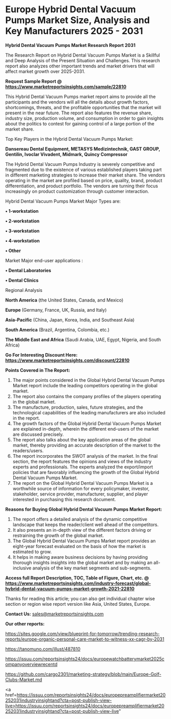 # Europe Hybrid Dental Vacuum Pumps Market Size, Analysis and Key Manufacturers 2025 - 2031

<strong>Hybrid Dental Vacuum Pumps Market Research Report 2031</strong>

The Research Report on Hybrid Dental Vacuum Pumps Market is a Skillful and Deep Analysis of the Present Situation and Challenges. This research report also analyzes other important trends and market drivers that will affect market growth over 2025-2031.

<strong>Request Sample Report @ <a href=https://www.marketreportsinsights.com/sample/22810>https://www.marketreportsinsights.com/sample/22810</a></strong>

This Hybrid Dental Vacuum Pumps market report aims to provide all the participants and the vendors will all the details about growth factors, shortcomings, threats, and the profitable opportunities that the market will present in the near future. The report also features the revenue share, industry size, production volume, and consumption in order to gain insights about the politics to contest for gaining control of a large portion of the market share.

Top Key Players in the Hybrid Dental Vacuum Pumps Market:

<strong>Dansereau Dental Equipment, METASYS Medizintechnik, GAST GROUP, Gentilin, Ivoclar Vivadent, Midmark, Quincy Compressor</strong>

The Hybrid Dental Vacuum Pumps Industry is severely competitive and fragmented due to the existence of various established players taking part in different marketing strategies to increase their market share. The vendors operating in the market are profiled based on price, quality, brand, product differentiation, and product portfolio. The vendors are turning their focus increasingly on product customization through customer interaction.

Hybrid Dental Vacuum Pumps Market Major Types are:

<strong>• 1-workstation

• 2-workstation

• 3-workstation

• 4-workstation

• Other</strong>

Market Major end-user applications :

<strong>• Dental Laboratories

• Dental Clinics</strong>

Regional Analysis

</u><strong><b>North America</b></strong> (the United States, Canada, and Mexico)

<strong><b>Europe </b></strong>(Germany, France, UK, Russia, and Italy)

<strong><b>Asia-Pacific</b></strong> (China, Japan, Korea, India, and Southeast Asia)

<strong><b>South America</b></strong> (Brazil, Argentina, Colombia, etc.)

<strong><b>The Middle East and Africa</b></strong> (Saudi Arabia, UAE, Egypt, Nigeria, and South Africa)

<strong>Go For Interesting Discount Here: <a href=https://www.marketreportsinsights.com/discount/22810>https://www.marketreportsinsights.com/discount/22810</a></strong>

<strong>Points Covered in The Report:</strong>
<ol>
  <li>The major points considered in the Global Hybrid Dental Vacuum Pumps Market report include the leading competitors operating in the global market.</li>
  <li>The report also contains the company profiles of the players operating in the global market.</li>
  <li>The manufacture, production, sales, future strategies, and the technological capabilities of the leading manufacturers are also included in the report.</li>
  <li>The growth factors of the Global Hybrid Dental Vacuum Pumps Market are explained in-depth, wherein the different end-users of the market are discussed precisely.</li>
  <li>The report also talks about the key application areas of the global market, thereby providing an accurate description of the market to the readers/users.</li>
  <li>The report incorporates the SWOT analysis of the market. In the final section, the report features the opinions and views of the industry experts and professionals. The experts analyzed the export/import policies that are favorably influencing the growth of the Global Hybrid Dental Vacuum Pumps Market.</li>
  <li>The report on the Global Hybrid Dental Vacuum Pumps Market is a worthwhile source of information for every policymaker, investor, stakeholder, service provider, manufacturer, supplier, and player interested in purchasing this research document.</li>
</ol>
<strong>Reasons for Buying Global Hybrid Dental Vacuum Pumps Market Report:</strong>

<ol>
  <li>The report offers a detailed analysis of the dynamic competitive landscape that keeps the reader/client well ahead of the competitors.</li>
  <li>It also presents an in-depth view of the different factors driving or restraining the growth of the global market.</li>
  <li>The Global Hybrid Dental Vacuum Pumps Market report provides an eight-year forecast evaluated on the basis of how the market is estimated to grow.</li>
  <li>It helps in making aware business decisions by having providing thorough insights insights into the global market and by making an all-inclusive analysis of the key market segments and sub-segments.</li>
</ol>
<strong>Access full Report Description, TOC, Table of Figure, Chart, etc. @ <a href=https://www.marketreportsinsights.com/industry-forecast/global-hybrid-dental-vacuum-pumps-market-growth-2021-22810>https://www.marketreportsinsights.com/industry-forecast/global-hybrid-dental-vacuum-pumps-market-growth-2021-22810</a></strong>


Thanks for reading this article; you can also get individual chapter wise section or region wise report version like Asia, United States, Europe.

<strong>Contact Us:</strong>
sales@marketreportsinsights.com

<strong>Our other reports:</strong>

<a href=https://sites.google.com/view/blueprint-for-tomorrow/trending-research-reports/europe-organic-personal-care-market-to-witness-xx-cagr-by-2031>https://sites.google.com/view/blueprint-for-tomorrow/trending-research-reports/europe-organic-personal-care-market-to-witness-xx-cagr-by-2031</a>

<a href=https://tanomuno.com/illust/487810>https://tanomuno.com/illust/487810</a>

<a href=https://issuu.com/reportsinsights24/docs/europewatchbatterymarket2025companyoverviewrecentd>https://issuu.com/reportsinsights24/docs/europewatchbatterymarket2025companyoverviewrecentd</a>

<a href=https://github.com/cargo2301/marketing-strategy/blob/main/Europe-Golf-Clubs-Market.md>https://github.com/cargo2301/marketing-strategy/blob/main/Europe-Golf-Clubs-Market.md</a>

<a href=https://issuu.com/reportsinsights24/docs/europepreamplifiermarket20252031industryinsightand?cta=post-publish-view-live>https://issuu.com/reportsinsights24/docs/europepreamplifiermarket20252031industryinsightand?cta=post-publish-view-live</a>"
